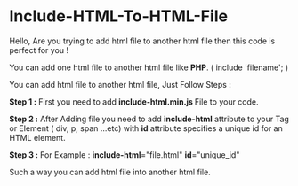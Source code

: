 # Include-HTML-To-HTML-File
Hello,
Are you trying to add html file to another html file then this code is perfect for you ! 

You can add one html file to another html file like <b>PHP</b>. ( include 'filename'; ) 

You can add html file to another html file, Just Follow Steps :

<b>Step 1 :</b>
First you need to add <b> include-html.min.js </b> File to your code.

<b>Step 2 :</b>
After Adding file you need to add  <b>include-html</b> attribute to your Tag or Element ( div, p, span ...etc) with <b>id</b> attribute specifies a unique id for an HTML element.

<b>Step 3 :</b>
For Example :
  <b>include-html</b>="file.html" <b>id</b>="unique_id"
  
Such a way you can add html file into another html file.
